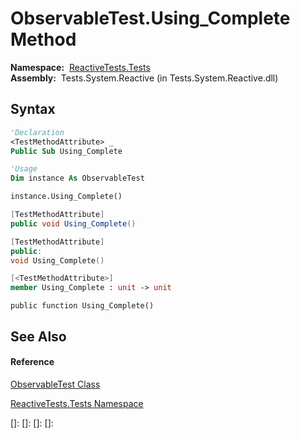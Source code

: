 # ObservableTest.Using\_Complete Method

**Namespace:**  [ReactiveTests.Tests](ReactiveTests.Tests\ReactiveTests.Tests.md)  
**Assembly:**  Tests.System.Reactive (in Tests.System.Reactive.dll)

## Syntax

```vb
'Declaration
<TestMethodAttribute> _
Public Sub Using_Complete
```

```vb
'Usage
Dim instance As ObservableTest

instance.Using_Complete()
```

```csharp
[TestMethodAttribute]
public void Using_Complete()
```

```c++
[TestMethodAttribute]
public:
void Using_Complete()
```

```fsharp
[<TestMethodAttribute>]
member Using_Complete : unit -> unit 
```

```jscript
public function Using_Complete()
```

## See Also

#### Reference

[ObservableTest Class](ObservableTest\ObservableTest.md)

[ReactiveTests.Tests Namespace](ReactiveTests.Tests\ReactiveTests.Tests.md)

[]: 
[]: 
[]: 
[]: 